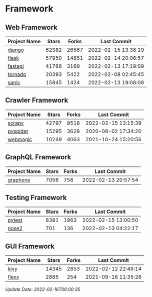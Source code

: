 # Framework

## Web Framework
| Project Name | Stars | Forks | Last Commit |
| ------------ | ----- | ----- | ----------- |
| [django](https://github.com/django/django) | 62382 | 26567 | 2022-02-15 13:38:19 |
| [flask](https://github.com/pallets/flask) | 57950 | 14851 | 2022-02-14 20:06:57 |
| [fastapi](https://github.com/tiangolo/fastapi) | 41766 | 3169 | 2022-02-13 17:19:09 |
| [tornado](https://github.com/tornadoweb/tornado) | 20393 | 5422 | 2022-02-08 02:45:45 |
| [sanic](https://github.com/sanic-org/sanic) | 15845 | 1424 | 2022-02-13 19:08:08 |

## Crawler Framework
| Project Name | Stars | Forks | Last Commit |
| ------------ | ----- | ----- | ----------- |
| [scrapy](https://github.com/scrapy/scrapy) | 42797 | 9518 | 2022-02-15 13:15:39 |
| [pyspider](https://github.com/binux/pyspider) | 15295 | 3628 | 2020-08-02 17:34:20 |
| [webmagic](https://github.com/code4craft/webmagic) | 10249 | 4063 | 2021-10-24 15:20:56 |

## GraphQL Framework
| Project Name | Stars | Forks | Last Commit |
| ------------ | ----- | ----- | ----------- |
| [graphene](https://github.com/graphql-python/graphene) | 7056 | 758 | 2022-02-13 20:57:54 |

## Testing Framework
| Project Name | Stars | Forks | Last Commit |
| ------------ | ----- | ----- | ----------- |
| [pytest](https://github.com/pytest-dev/pytest) | 8391 | 1963 | 2022-02-15 13:00:50 |
| [nose2](https://github.com/nose-devs/nose2) | 701 | 136 | 2022-02-13 04:22:17 |

## GUI Framework
| Project Name | Stars | Forks | Last Commit |
| ------------ | ----- | ----- | ----------- |
| [kivy](https://github.com/kivy/kivy) | 14345 | 2853 | 2022-02-12 22:49:14 |
| [flexx](https://github.com/flexxui/flexx) | 2885 | 254 | 2021-09-16 11:35:28 |

*Update Date: 2022-02-16T06:00:35*